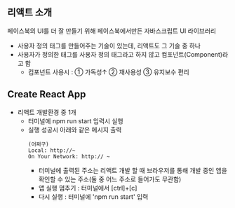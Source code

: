 ## 리액트 소개
페이스북의 UI를 더 잘 만들기 위해 페이스북에서만든 자바스크립트 UI 라이브러리
- 사용자 정의 태그를 만들어주는 기술이 있는데, 리액트도 그 기술 중 하나
- 사용자가 정의한 태그를 사용자 정의 태그라고 하지 않고 컴포넌트(Component)라고 함
  - 컴포넌트 사용시 : ① 가독성↑ ② 재사용성 ③ 유지보수 편리

## Create React App
- 리액트 개발환경 중 1개
  - 터미널에 npm run start 입력시 실행
  - 실행 성공시 아래와 같은 메시지 출력
     ```
    (어쩌구)
    Local: http://~
    On Your Network: http:// ~
    ```
     - 터미널에 출력된 주소는 리액트 개발 할 때 브라우저를 통해 개발 중인 앱을 확인할 수 있는 주소(둘 중 어느 주소로 들어가도 무관함)
     - 앱 실행 멈추기 : 터미널에서 [ctrl]+[c]
     - 다시 실행 : 터미널에 'npm run start' 입력
